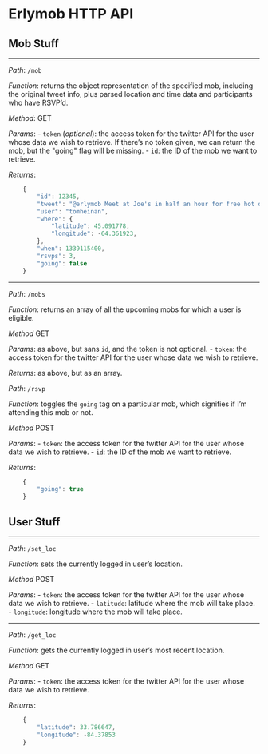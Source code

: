 Erlymob HTTP API
================

Mob Stuff
---------

-----------------------------------------------------------------------
*Path*: `/mob`

*Function*: returns the object representation of the specified mob, including
          the original tweet info, plus parsed location and time data and
          participants who have RSVP’d.

*Method*: GET

*Params*:
    - `token` (*optional*): the access token for the twitter API for the user
                          whose data we wish to retrieve. If there’s no token
                          given, we can return the mob, but the "going" flag
                          will be missing.
    - `id`: the ID of the mob we want to retrieve.

*Returns*:
```javascript
    {
        "id": 12345,
        "tweet": "@erlymob Meet at Joe's in half an hour for free hot dogs!",
        "user": "tomheinan",
        "where": {
            "latitude": 45.091778,
            "longitude": -64.361923,
        },
        "when": 1339115400,
        "rsvps": 3,
        "going": false
    }
```


-----------------------------------------------------------------------
*Path*: `/mobs`

*Function*: returns an array of all the upcoming mobs for which a user is eligible.

*Method* GET

*Params*: as above, but sans `id`, and the token is not optional.
    - `token`: the access token for the twitter API for the user whose data we
               wish to retrieve.

*Returns*: as above, but as an array.


*Path*: `/rsvp`

*Function*: toggles the `going` tag on a particular mob, which signifies if I’m
          attending this mob or not.

*Method* POST

*Params*:
    - `token`: the access token for the twitter API for the user whose data we
               wish to retrieve.
    - `id`: the ID of the mob we want to retrieve.

*Returns*:
```javascript
    {
        "going": true
    }
```

User Stuff
----------

-----------------------------------------------------------------------
*Path*: `/set_loc`

*Function*: sets the currently logged in user’s location.

*Method* POST

*Params*:
    - `token`: the access token for the twitter API for the user whose data we
               wish to retrieve.
    - `latitude`: latitude where the mob will take place.
    - `longitude`: longitude where the mob will take place.


-----------------------------------------------------------------------
*Path*: `/get_loc`

*Function*: gets the currently logged in user’s most recent location.

*Method* GET

*Params*:
    - `token`: the access token for the twitter API for the user whose data we
               wish to retrieve.

*Returns*:
```javascript
    {
        "latitude": 33.786647,
        "longitude": -84.37853
    }
```